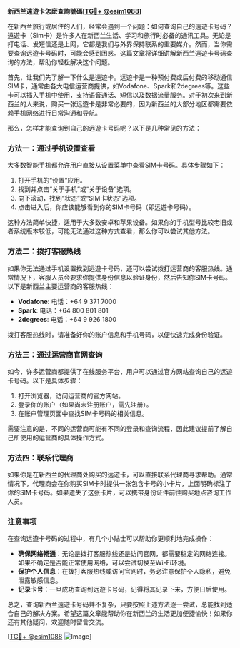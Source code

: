 **新西兰遠遊卡怎麽查詢號碼[[TG💪+ @esim1088](https://t.me/s/esim1088)]**

在新西兰旅行或居住的人们，经常会遇到一个问题：如何查询自己的遠遊卡号码？遠遊卡（Sim卡）是许多人在新西兰生活、学习和旅行时必备的通讯工具。无论是打电话、发短信还是上网，它都是我们与外界保持联系的重要媒介。然而，当你需要查询远遊卡号码时，可能会感到困惑。这篇文章将详细讲解新西兰遠遊卡号码查询的方法，帮助你轻松解决这个问题。

首先，让我们先了解一下什么是遠遊卡。远遊卡是一种预付费或后付费的移动通信SIM卡，通常由各大电信运营商提供，如Vodafone、Spark和2degrees等。这些卡可以插入手机中使用，支持语音通话、短信以及数据流量服务。对于初次来到新西兰的人来说，购买一张远遊卡是非常必要的，因为新西兰的大部分地区都需要依赖手机网络进行日常沟通和导航。

那么，怎样才能查询到自己的远遊卡号码呢？以下是几种常见的方法：

### 方法一：通过手机设置查看

大多数智能手机都允许用户直接从设置菜单中查看SIM卡号码。具体步骤如下：

1. 打开手机的“设置”应用。
2. 找到并点击“关于手机”或“关于设备”选项。
3. 向下滚动，找到“状态”或“SIM卡状态”选项。
4. 点击进入后，你应该能够看到你的SIM卡号码（即远遊卡号码）。

这种方法简单快捷，适用于大多数安卓和苹果设备。如果你的手机型号比较老旧或者系统版本较低，可能无法通过这种方式查看，那么你可以尝试其他方法。

### 方法二：拨打客服热线

如果你无法通过手机设置找到远遊卡号码，还可以尝试拨打运营商的客服热线。通常情况下，客服人员会要求你提供身份信息以验证身份，然后告知你SIM卡号码。以下是新西兰主要运营商的客服热线：

- **Vodafone**: 电话：+64 9 371 7000
- **Spark**: 电话：+64 800 801 801
- **2degrees**: 电话：+64 9 926 1800

拨打客服热线时，请准备好你的账户信息和手机号码，以便快速完成身份验证。

### 方法三：通过运营商官网查询

如今，许多运营商都提供了在线服务平台，用户可以通过官方网站查询自己的远遊卡号码。以下是具体步骤：

1. 打开浏览器，访问运营商的官方网站。
2. 登录你的账户（如果尚未注册账户，需先注册）。
3. 在账户管理页面中查找SIM卡号码的相关信息。

需要注意的是，不同的运营商可能有不同的登录和查询流程，因此建议提前了解自己所使用的运营商的具体操作方式。

### 方法四：联系代理商

如果你是在新西兰的代理商处购买的远遊卡，可以直接联系代理商寻求帮助。通常情况下，代理商会在你购买SIM卡时提供一张包含卡号的小卡片，上面明确标注了你的SIM卡号码。如果遗失了这张卡片，可以携带身份证件前往购买地点咨询工作人员。

### 注意事项

在查询远遊卡号码的过程中，有几个小贴士可以帮助你更顺利地完成操作：

- **确保网络畅通**：无论是拨打客服热线还是访问官网，都需要稳定的网络连接。如果不确定是否能正常使用网络，可以尝试切换至Wi-Fi环境。
- **保护个人信息**：在拨打客服热线或访问官网时，务必注意保护个人隐私，避免泄露敏感信息。
- **记录卡号**：一旦成功查询到远遊卡号码，记得将其记录下来，方便日后使用。

总之，查询新西兰遠遊卡号码并不复杂，只要按照上述方法逐一尝试，总能找到适合自己的解决方案。希望这篇文章能帮助你在新西兰的生活更加便捷愉快！如果你还有其他疑问，欢迎随时留言交流。

[[TG💪+ @esim1088](https://t.me/s/esim1088) ![Image](https://i.postimg.cc/4NQfJmqS/Snipaste-2025-05-13-00-14-12.png)]